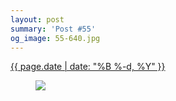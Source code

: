 ```yaml
---
layout: post
summary: 'Post #55'
og_image: 55-640.jpg
---
```


<div class="post">
 <time>
  <a href="/55">
   {{ page.date | date: "%B %-d, %Y" }}
  </a>
 </time>
 <a href="/55">
  <figure data-taken="9/22/2013">
   <img sizes="(min-width: 700px) 50vw, calc(100vw - 2rem)" src="{{ site.assets_url }}/55-320.jpg" srcset="{{ site.assets_url }}/55-640.jpg 640w, {{ site.assets_url }}/55-480.jpg 480w, {{ site.assets_url }}/55-320.jpg 320w, {{ site.assets_url }}/55-160.jpg 160w"/>
  </figure>
 </a>
</div>
